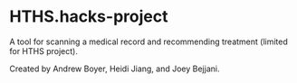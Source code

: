 # HTHS.hacks-project
A tool for scanning a medical record and recommending treatment (limited for HTHS project).

Created by Andrew Boyer, Heidi Jiang, and Joey Bejjani.
